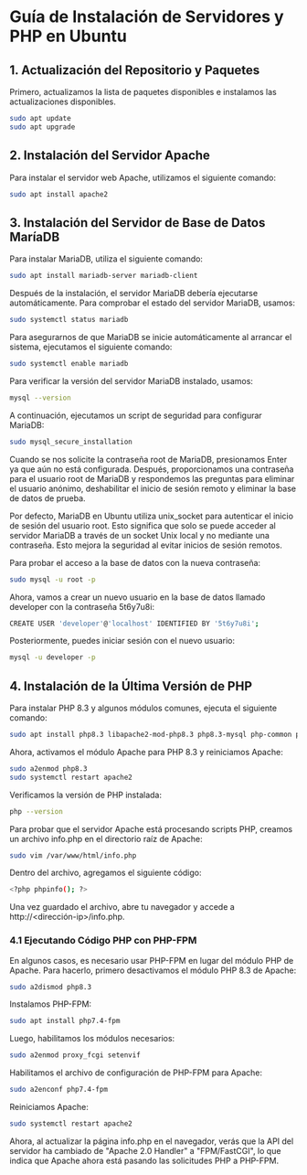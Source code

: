 # Guía de Instalación de Servidores y PHP en Ubuntu

## 1. Actualización del Repositorio y Paquetes

Primero, actualizamos la lista de paquetes disponibles e instalamos las actualizaciones disponibles.

```bash
sudo apt update
sudo apt upgrade
```
## 2. Instalación del Servidor Apache

Para instalar el servidor web Apache, utilizamos el siguiente comando:
```bash
sudo apt install apache2
```
## 3. Instalación del Servidor de Base de Datos MaríaDB

Para instalar MariaDB, utiliza el siguiente comando:
```bash
sudo apt install mariadb-server mariadb-client
```
Después de la instalación, el servidor MariaDB debería ejecutarse automáticamente. Para comprobar el estado del servidor MariaDB, usamos:
```bash
sudo systemctl status mariadb
```

Para asegurarnos de que MariaDB se inicie automáticamente al arrancar el sistema, ejecutamos el siguiente comando:
```bash
sudo systemctl enable mariadb
```
Para verificar la versión del servidor MariaDB instalado, usamos:
```bash
mysql --version
```

A continuación, ejecutamos un script de seguridad para configurar MariaDB:
```bash
sudo mysql_secure_installation
```
Cuando se nos solicite la contraseña root de MariaDB, presionamos Enter ya que aún no está configurada. Después, proporcionamos una contraseña para el usuario root de MariaDB y respondemos las preguntas para eliminar el usuario anónimo, deshabilitar el inicio de sesión remoto y eliminar la base de datos de prueba.

Por defecto, MariaDB en Ubuntu utiliza unix_socket para autenticar el inicio de sesión del usuario root. Esto significa que solo se puede acceder al servidor MariaDB a través de un socket Unix local y no mediante una contraseña. Esto mejora la seguridad al evitar inicios de sesión remotos.

Para probar el acceso a la base de datos con la nueva contraseña:
```bash
sudo mysql -u root -p
```


Ahora, vamos a crear un nuevo usuario en la base de datos llamado developer con la contraseña 5t6y7u8i:
```bash
CREATE USER 'developer'@'localhost' IDENTIFIED BY '5t6y7u8i';
```


Posteriormente, puedes iniciar sesión con el nuevo usuario:
```bash
mysql -u developer -p
```

## 4. Instalación de la Última Versión de PHP

Para instalar PHP 8.3 y algunos módulos comunes, ejecuta el siguiente comando:
```bash
sudo apt install php8.3 libapache2-mod-php8.3 php8.3-mysql php-common php8.3-cli php8.3-common php8.3-json php8.3-opcache php8.3-readline
```
Ahora, activamos el módulo Apache para PHP 8.3 y reiniciamos Apache:
```bash
sudo a2enmod php8.3
sudo systemctl restart apache2
```
Verificamos la versión de PHP instalada:
```bash
php --version
```


Para probar que el servidor Apache está procesando scripts PHP, creamos un archivo info.php en el directorio raíz de Apache:
```bash
sudo vim /var/www/html/info.php
```
Dentro del archivo, agregamos el siguiente código:
```bash
<?php phpinfo(); ?>
```
Una vez guardado el archivo, abre tu navegador y accede a http://<dirección-ip>/info.php.

### 4.1 Ejecutando Código PHP con PHP-FPM

En algunos casos, es necesario usar PHP-FPM en lugar del módulo PHP de Apache. Para hacerlo, primero desactivamos el módulo PHP 8.3 de Apache:
```bash
sudo a2dismod php8.3
```
Instalamos PHP-FPM:
```bash
sudo apt install php7.4-fpm
```
Luego, habilitamos los módulos necesarios:
```bash
sudo a2enmod proxy_fcgi setenvif
```
Habilitamos el archivo de configuración de PHP-FPM para Apache:
```bash
sudo a2enconf php7.4-fpm
```
Reiniciamos Apache:
```bash
sudo systemctl restart apache2
```
Ahora, al actualizar la página info.php en el navegador, verás que la API del servidor ha cambiado de "Apache 2.0 Handler" a "FPM/FastCGI", lo que indica que Apache ahora está pasando las solicitudes PHP a PHP-FPM.
